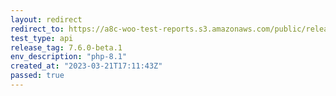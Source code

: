 ```yaml
---
layout: redirect
redirect_to: https://a8c-woo-test-reports.s3.amazonaws.com/public/release/7.6.0-beta.1/php-8.1/api/index.html
test_type: api
release_tag: 7.6.0-beta.1
env_description: "php-8.1"
created_at: "2023-03-21T17:11:43Z"
passed: true
---
```

